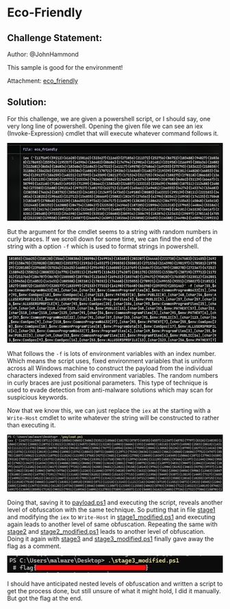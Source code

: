 # Eco-Friendly
## Challenge Statement:
Author: @JohnHammond
  
This sample is good for the environment!

Attachment: [eco_friendly](eco_friendly)

## Solution:
For this challenge, we are given a powershell script, or I should say, one very long line of powershell. Opening the given file we can see an iex (Invoke-Expression) cmdlet that will execute whatever command follows it.

![first half](assets/1.png)

But the argument for the cmdlet seems to a string with random numbers in curly braces. If we scroll down for some time, we can find the end of the string with a option `-f` which is used to format strings in powershell.

![second half](assets/2.png)

What follows the `-f` is lots of environment variables with an index number. Which means the script uses, fixed environment variables that is uniform across all Windows machine to construct the payload from the individual characters indexed from said environment variables. The random numbers in curly braces are just positional parameters. This type of technique is used to evade detection from anti-malware solutions which may scan for suspicious keywords.

Now that we know this, we can just replace the `iex` at the starting with a `Write-Host` cmdlet to write whatever the string will be constructed to rather than executing it.

![payload](assets/3.png)

Doing that, saving it to [payload.ps1](payload.ps1) and executing the script, reveals another level of obfuscation with the same technique. So putting that in file [stage1](stage1) and modifying the `iex`  to `Write-Host` in [stage1_modified.ps1](stage1_modified.ps1) and executing again leads to another level of same obfuscation. Repeating the same with [stage2](stage2) and [stage2_modified.ps1](stage2_modified.ps1) leads to another level of obfuscation. Doing it again with [stage3](stage3) and [stage3_modified.ps1](stage3_modified.ps1) finally gave away the flag as a comment. 

![flag](assets/4.png)

I should have anticipated nested levels of obfuscation and written a script to get the process done, but still unsure of what it might hold, I did it manually. But got the flag at the end.


